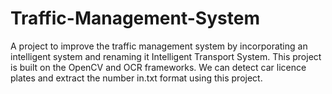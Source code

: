 # Traffic-Management-System

A project to improve the traffic management system by incorporating an intelligent system and renaming it Intelligent Transport System.
This project is built on the OpenCV and OCR frameworks.
We can detect car licence plates and extract the number in.txt format using this project.

